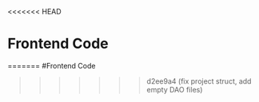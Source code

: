 <<<<<<< HEAD
# Frontend Code
=======
#Frontend Code
>>>>>>> d2ee9a4 (fix project struct, add empty DAO files)
